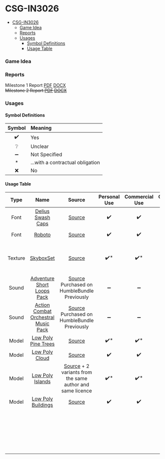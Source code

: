# CSG-IN3026

<!-- TOC -->
* [CSG-IN3026](#csg-in3026)
    * [Game Idea](#game-idea)
    * [Reports](#reports)
    * [Usages](#usages)
      * [Symbol Definitions](#symbol-definitions)
      * [Usage Table](#usage-table)
<!-- TOC -->

### Game Idea

### Reports

Milestone 1 Report [PDF](docs/report/Milestone1.pdf) [DOCX](docs/report/Milestone1.docx)<br/>
~~Milestone 2 Report [PDF](docs/report/Milestone2.pdf) [DOCX](docs/report/Milestone2.docx)~~

### Usages
#### Symbol Definitions
| Symbol | Meaning                          |
|:------:|:---------------------------------|
|   ✔️   | Yes                              |
|   ❔    | Unclear                          |
|   ➖    | Not Specified                    |
|   *    | ...with a contractual obligation |
|   ❌    | No                               |

#### Usage Table
| **Type** |                                 **Name**                                  |                                                                         **Source**                                                                          | **Personal Use** | **Commercial Use** | **Contractual Obligation** | **Licence** | **Alterations**                                         |
|:--------:|:-------------------------------------------------------------------------:|:-----------------------------------------------------------------------------------------------------------------------------------------------------------:|:----------------:|:------------------:|:--------------------------:|:-----------:|:--------------------------------------------------------|
|   Font   |          [Delius Swash Caps](src/game/assets/fonts/Regular.ttf)           |                                                [Source](https://fonts.google.com/specimen/Delius+Swash+Caps)                                                |        ✔️        |         ✔️         |                            |             | Renamed file                                            |
|   Font   |                 [Roboto](src/game/assets/fonts/Title.ttf)                 |                                                     [Source](https://fonts.google.com/specimen/Roboto)                                                      |        ✔️        |         ✔️         |                            |             | Renamed file                                            |
| Texture  |               [SkyboxSet](src/game/assets/textures/skybox)                |                             [Source](https://www.vwall.it/wp-content/plugins/canvasio3dpro/inc/resource/cubeMaps/skybox_14.jpg)                             |       ✔️*        |        ✔️*         |         Attribute          |             | Split into 512x512 textures for each side.              |
|  Sound   |      [Adventure Short Loops Pack](src/game/assets/audio/music/peace)      | [Source](https://assetstore.unity.com/packages/audio/music/orchestral/adventure-short-loops-pack-153818?aid=1101l7IPP) Purchased on HumbleBundle Previously |        ➖         |         ➖          |                            |             | Renamed files                                           |
|  Sound   | [Action Combat Orchestral Music Pack](src/game/assets/audio/music/attack) |                   [Source](https://www.gamedevmarket.net/asset/action-combat-orchestral-music-pack) Purchased on HumbleBundle Previously                    |        ➖         |         ➖          |                            |             | Renamed files                                           |
|  Model   |       [Low Poly Pine Trees](src/game/assets/models/resources/tree)        |                                                  [Source](https://theteaguns.itch.io/low-poly-pine-trees)                                                   |       ✔️*        |        ✔️*         |         Attribute          |  CC BY 4.0  |                                                         |
|  Model   |            [Low Poly Cloud](src/game/assets/models/misc/cloud)            |                                           [Source](https://crazy-potato-game-studio.itch.io/low-poly-nature-pack)                                           |        ✔️        |         ✔️         |                            |     CC0     |                                                         |
|  Model   |          [Low Poly Islands](src/game/assets/models/misc/island)           |                                [Source](https://poly.pizza/m/C03O8OQq6O) + 2 variants from the same author and same licence                                 |       ✔️*        |        ✔️*         |         Attribute          |  CC BY 3.0  |                                                         |
|  Model   |          [Low Poly Buildings](src/game/assets/models/buildings)           |                                                [Source](https://kaylousberg.itch.io/kaykit-medieval-hexagon)                                                |        ✔️        |         ✔️         |                            |             |                                                         |
|          |                                                                           |                                                                                                                                                             |                  |                    |                            |     CC0     | Combined, grouped & renamed files to reduce duplication |
|          |                                                                           |                                                                                                                                                             |                  |                    |                            |             |                                                         |
|          |                                                                           |                                                                                                                                                             |                  |                    |                            |             |                                                         |
|          |                                                                           |                                                                                                                                                             |                  |                    |                            |             |                                                         |
